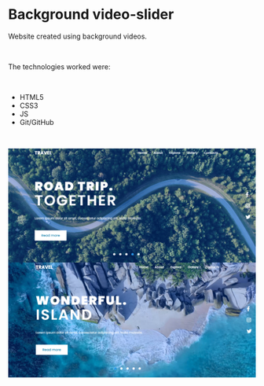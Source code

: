 # Background video-slider

Website created using background videos.

</br>

The technologies worked were:

</br>

* HTML5
* CSS3
* JS
* Git/GitHub

</br>

<p align="center">
    <img src="assets/img/readme-img.png" alt="Template, background video."/>
  </a>
</p>